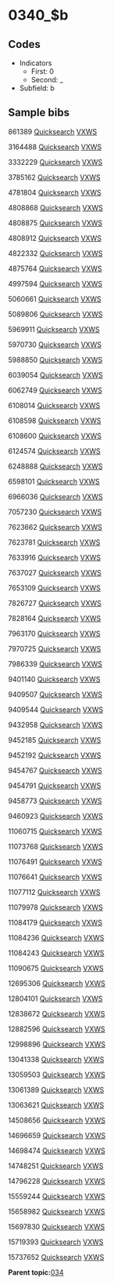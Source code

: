 # 0340\_$b

## Codes

-   Indicators
    -   First: 0
    -   Second: \_
-   Subfield: b

## Sample bibs

861389 [Quicksearch](https://search.library.yale.edu/catalog/861389) [VXWS](http://prodorbis.library.yale.edu:7014/vxws/GetHoldingsService?bibId=861389)

3164488 [Quicksearch](https://search.library.yale.edu/catalog/3164488) [VXWS](http://prodorbis.library.yale.edu:7014/vxws/GetHoldingsService?bibId=3164488)

3332229 [Quicksearch](https://search.library.yale.edu/catalog/3332229) [VXWS](http://prodorbis.library.yale.edu:7014/vxws/GetHoldingsService?bibId=3332229)

3785162 [Quicksearch](https://search.library.yale.edu/catalog/3785162) [VXWS](http://prodorbis.library.yale.edu:7014/vxws/GetHoldingsService?bibId=3785162)

4781804 [Quicksearch](https://search.library.yale.edu/catalog/4781804) [VXWS](http://prodorbis.library.yale.edu:7014/vxws/GetHoldingsService?bibId=4781804)

4808868 [Quicksearch](https://search.library.yale.edu/catalog/4808868) [VXWS](http://prodorbis.library.yale.edu:7014/vxws/GetHoldingsService?bibId=4808868)

4808875 [Quicksearch](https://search.library.yale.edu/catalog/4808875) [VXWS](http://prodorbis.library.yale.edu:7014/vxws/GetHoldingsService?bibId=4808875)

4808912 [Quicksearch](https://search.library.yale.edu/catalog/4808912) [VXWS](http://prodorbis.library.yale.edu:7014/vxws/GetHoldingsService?bibId=4808912)

4822332 [Quicksearch](https://search.library.yale.edu/catalog/4822332) [VXWS](http://prodorbis.library.yale.edu:7014/vxws/GetHoldingsService?bibId=4822332)

4875764 [Quicksearch](https://search.library.yale.edu/catalog/4875764) [VXWS](http://prodorbis.library.yale.edu:7014/vxws/GetHoldingsService?bibId=4875764)

4997594 [Quicksearch](https://search.library.yale.edu/catalog/4997594) [VXWS](http://prodorbis.library.yale.edu:7014/vxws/GetHoldingsService?bibId=4997594)

5060661 [Quicksearch](https://search.library.yale.edu/catalog/5060661) [VXWS](http://prodorbis.library.yale.edu:7014/vxws/GetHoldingsService?bibId=5060661)

5089806 [Quicksearch](https://search.library.yale.edu/catalog/5089806) [VXWS](http://prodorbis.library.yale.edu:7014/vxws/GetHoldingsService?bibId=5089806)

5969911 [Quicksearch](https://search.library.yale.edu/catalog/5969911) [VXWS](http://prodorbis.library.yale.edu:7014/vxws/GetHoldingsService?bibId=5969911)

5970730 [Quicksearch](https://search.library.yale.edu/catalog/5970730) [VXWS](http://prodorbis.library.yale.edu:7014/vxws/GetHoldingsService?bibId=5970730)

5988850 [Quicksearch](https://search.library.yale.edu/catalog/5988850) [VXWS](http://prodorbis.library.yale.edu:7014/vxws/GetHoldingsService?bibId=5988850)

6039054 [Quicksearch](https://search.library.yale.edu/catalog/6039054) [VXWS](http://prodorbis.library.yale.edu:7014/vxws/GetHoldingsService?bibId=6039054)

6062749 [Quicksearch](https://search.library.yale.edu/catalog/6062749) [VXWS](http://prodorbis.library.yale.edu:7014/vxws/GetHoldingsService?bibId=6062749)

6108014 [Quicksearch](https://search.library.yale.edu/catalog/6108014) [VXWS](http://prodorbis.library.yale.edu:7014/vxws/GetHoldingsService?bibId=6108014)

6108598 [Quicksearch](https://search.library.yale.edu/catalog/6108598) [VXWS](http://prodorbis.library.yale.edu:7014/vxws/GetHoldingsService?bibId=6108598)

6108600 [Quicksearch](https://search.library.yale.edu/catalog/6108600) [VXWS](http://prodorbis.library.yale.edu:7014/vxws/GetHoldingsService?bibId=6108600)

6124574 [Quicksearch](https://search.library.yale.edu/catalog/6124574) [VXWS](http://prodorbis.library.yale.edu:7014/vxws/GetHoldingsService?bibId=6124574)

6248888 [Quicksearch](https://search.library.yale.edu/catalog/6248888) [VXWS](http://prodorbis.library.yale.edu:7014/vxws/GetHoldingsService?bibId=6248888)

6598101 [Quicksearch](https://search.library.yale.edu/catalog/6598101) [VXWS](http://prodorbis.library.yale.edu:7014/vxws/GetHoldingsService?bibId=6598101)

6966036 [Quicksearch](https://search.library.yale.edu/catalog/6966036) [VXWS](http://prodorbis.library.yale.edu:7014/vxws/GetHoldingsService?bibId=6966036)

7057230 [Quicksearch](https://search.library.yale.edu/catalog/7057230) [VXWS](http://prodorbis.library.yale.edu:7014/vxws/GetHoldingsService?bibId=7057230)

7623662 [Quicksearch](https://search.library.yale.edu/catalog/7623662) [VXWS](http://prodorbis.library.yale.edu:7014/vxws/GetHoldingsService?bibId=7623662)

7623781 [Quicksearch](https://search.library.yale.edu/catalog/7623781) [VXWS](http://prodorbis.library.yale.edu:7014/vxws/GetHoldingsService?bibId=7623781)

7633916 [Quicksearch](https://search.library.yale.edu/catalog/7633916) [VXWS](http://prodorbis.library.yale.edu:7014/vxws/GetHoldingsService?bibId=7633916)

7637027 [Quicksearch](https://search.library.yale.edu/catalog/7637027) [VXWS](http://prodorbis.library.yale.edu:7014/vxws/GetHoldingsService?bibId=7637027)

7653109 [Quicksearch](https://search.library.yale.edu/catalog/7653109) [VXWS](http://prodorbis.library.yale.edu:7014/vxws/GetHoldingsService?bibId=7653109)

7826727 [Quicksearch](https://search.library.yale.edu/catalog/7826727) [VXWS](http://prodorbis.library.yale.edu:7014/vxws/GetHoldingsService?bibId=7826727)

7828164 [Quicksearch](https://search.library.yale.edu/catalog/7828164) [VXWS](http://prodorbis.library.yale.edu:7014/vxws/GetHoldingsService?bibId=7828164)

7963170 [Quicksearch](https://search.library.yale.edu/catalog/7963170) [VXWS](http://prodorbis.library.yale.edu:7014/vxws/GetHoldingsService?bibId=7963170)

7970725 [Quicksearch](https://search.library.yale.edu/catalog/7970725) [VXWS](http://prodorbis.library.yale.edu:7014/vxws/GetHoldingsService?bibId=7970725)

7986339 [Quicksearch](https://search.library.yale.edu/catalog/7986339) [VXWS](http://prodorbis.library.yale.edu:7014/vxws/GetHoldingsService?bibId=7986339)

9401140 [Quicksearch](https://search.library.yale.edu/catalog/9401140) [VXWS](http://prodorbis.library.yale.edu:7014/vxws/GetHoldingsService?bibId=9401140)

9409507 [Quicksearch](https://search.library.yale.edu/catalog/9409507) [VXWS](http://prodorbis.library.yale.edu:7014/vxws/GetHoldingsService?bibId=9409507)

9409544 [Quicksearch](https://search.library.yale.edu/catalog/9409544) [VXWS](http://prodorbis.library.yale.edu:7014/vxws/GetHoldingsService?bibId=9409544)

9432958 [Quicksearch](https://search.library.yale.edu/catalog/9432958) [VXWS](http://prodorbis.library.yale.edu:7014/vxws/GetHoldingsService?bibId=9432958)

9452185 [Quicksearch](https://search.library.yale.edu/catalog/9452185) [VXWS](http://prodorbis.library.yale.edu:7014/vxws/GetHoldingsService?bibId=9452185)

9452192 [Quicksearch](https://search.library.yale.edu/catalog/9452192) [VXWS](http://prodorbis.library.yale.edu:7014/vxws/GetHoldingsService?bibId=9452192)

9454767 [Quicksearch](https://search.library.yale.edu/catalog/9454767) [VXWS](http://prodorbis.library.yale.edu:7014/vxws/GetHoldingsService?bibId=9454767)

9454791 [Quicksearch](https://search.library.yale.edu/catalog/9454791) [VXWS](http://prodorbis.library.yale.edu:7014/vxws/GetHoldingsService?bibId=9454791)

9458773 [Quicksearch](https://search.library.yale.edu/catalog/9458773) [VXWS](http://prodorbis.library.yale.edu:7014/vxws/GetHoldingsService?bibId=9458773)

9460923 [Quicksearch](https://search.library.yale.edu/catalog/9460923) [VXWS](http://prodorbis.library.yale.edu:7014/vxws/GetHoldingsService?bibId=9460923)

11060715 [Quicksearch](https://search.library.yale.edu/catalog/11060715) [VXWS](http://prodorbis.library.yale.edu:7014/vxws/GetHoldingsService?bibId=11060715)

11073768 [Quicksearch](https://search.library.yale.edu/catalog/11073768) [VXWS](http://prodorbis.library.yale.edu:7014/vxws/GetHoldingsService?bibId=11073768)

11076491 [Quicksearch](https://search.library.yale.edu/catalog/11076491) [VXWS](http://prodorbis.library.yale.edu:7014/vxws/GetHoldingsService?bibId=11076491)

11076641 [Quicksearch](https://search.library.yale.edu/catalog/11076641) [VXWS](http://prodorbis.library.yale.edu:7014/vxws/GetHoldingsService?bibId=11076641)

11077112 [Quicksearch](https://search.library.yale.edu/catalog/11077112) [VXWS](http://prodorbis.library.yale.edu:7014/vxws/GetHoldingsService?bibId=11077112)

11079978 [Quicksearch](https://search.library.yale.edu/catalog/11079978) [VXWS](http://prodorbis.library.yale.edu:7014/vxws/GetHoldingsService?bibId=11079978)

11084179 [Quicksearch](https://search.library.yale.edu/catalog/11084179) [VXWS](http://prodorbis.library.yale.edu:7014/vxws/GetHoldingsService?bibId=11084179)

11084236 [Quicksearch](https://search.library.yale.edu/catalog/11084236) [VXWS](http://prodorbis.library.yale.edu:7014/vxws/GetHoldingsService?bibId=11084236)

11084243 [Quicksearch](https://search.library.yale.edu/catalog/11084243) [VXWS](http://prodorbis.library.yale.edu:7014/vxws/GetHoldingsService?bibId=11084243)

11090675 [Quicksearch](https://search.library.yale.edu/catalog/11090675) [VXWS](http://prodorbis.library.yale.edu:7014/vxws/GetHoldingsService?bibId=11090675)

12695306 [Quicksearch](https://search.library.yale.edu/catalog/12695306) [VXWS](http://prodorbis.library.yale.edu:7014/vxws/GetHoldingsService?bibId=12695306)

12804101 [Quicksearch](https://search.library.yale.edu/catalog/12804101) [VXWS](http://prodorbis.library.yale.edu:7014/vxws/GetHoldingsService?bibId=12804101)

12838672 [Quicksearch](https://search.library.yale.edu/catalog/12838672) [VXWS](http://prodorbis.library.yale.edu:7014/vxws/GetHoldingsService?bibId=12838672)

12882596 [Quicksearch](https://search.library.yale.edu/catalog/12882596) [VXWS](http://prodorbis.library.yale.edu:7014/vxws/GetHoldingsService?bibId=12882596)

12998896 [Quicksearch](https://search.library.yale.edu/catalog/12998896) [VXWS](http://prodorbis.library.yale.edu:7014/vxws/GetHoldingsService?bibId=12998896)

13041338 [Quicksearch](https://search.library.yale.edu/catalog/13041338) [VXWS](http://prodorbis.library.yale.edu:7014/vxws/GetHoldingsService?bibId=13041338)

13059503 [Quicksearch](https://search.library.yale.edu/catalog/13059503) [VXWS](http://prodorbis.library.yale.edu:7014/vxws/GetHoldingsService?bibId=13059503)

13061389 [Quicksearch](https://search.library.yale.edu/catalog/13061389) [VXWS](http://prodorbis.library.yale.edu:7014/vxws/GetHoldingsService?bibId=13061389)

13063621 [Quicksearch](https://search.library.yale.edu/catalog/13063621) [VXWS](http://prodorbis.library.yale.edu:7014/vxws/GetHoldingsService?bibId=13063621)

14508656 [Quicksearch](https://search.library.yale.edu/catalog/14508656) [VXWS](http://prodorbis.library.yale.edu:7014/vxws/GetHoldingsService?bibId=14508656)

14696659 [Quicksearch](https://search.library.yale.edu/catalog/14696659) [VXWS](http://prodorbis.library.yale.edu:7014/vxws/GetHoldingsService?bibId=14696659)

14698474 [Quicksearch](https://search.library.yale.edu/catalog/14698474) [VXWS](http://prodorbis.library.yale.edu:7014/vxws/GetHoldingsService?bibId=14698474)

14748251 [Quicksearch](https://search.library.yale.edu/catalog/14748251) [VXWS](http://prodorbis.library.yale.edu:7014/vxws/GetHoldingsService?bibId=14748251)

14796228 [Quicksearch](https://search.library.yale.edu/catalog/14796228) [VXWS](http://prodorbis.library.yale.edu:7014/vxws/GetHoldingsService?bibId=14796228)

15559244 [Quicksearch](https://search.library.yale.edu/catalog/15559244) [VXWS](http://prodorbis.library.yale.edu:7014/vxws/GetHoldingsService?bibId=15559244)

15658982 [Quicksearch](https://search.library.yale.edu/catalog/15658982) [VXWS](http://prodorbis.library.yale.edu:7014/vxws/GetHoldingsService?bibId=15658982)

15697830 [Quicksearch](https://search.library.yale.edu/catalog/15697830) [VXWS](http://prodorbis.library.yale.edu:7014/vxws/GetHoldingsService?bibId=15697830)

15719393 [Quicksearch](https://search.library.yale.edu/catalog/15719393) [VXWS](http://prodorbis.library.yale.edu:7014/vxws/GetHoldingsService?bibId=15719393)

15737652 [Quicksearch](https://search.library.yale.edu/catalog/15737652) [VXWS](http://prodorbis.library.yale.edu:7014/vxws/GetHoldingsService?bibId=15737652)

**Parent topic:**[034](../../tags/034/034.md)

